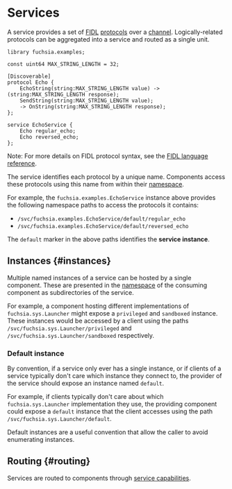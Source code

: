 # Services

A service provides a set of [FIDL][glossary.fidl] [protocols][glossary.protocol]
over a [channel][glossary.channel].
Logically-related protocols can be aggregated into a service and routed as a
single unit.

```fidl
library fuchsia.examples;

const uint64 MAX_STRING_LENGTH = 32;

[Discoverable]
protocol Echo {
    EchoString(string:MAX_STRING_LENGTH value) -> (string:MAX_STRING_LENGTH response);
    SendString(string:MAX_STRING_LENGTH value);
    -> OnString(string:MAX_STRING_LENGTH response);
};

service EchoService {
    Echo regular_echo;
    Echo reversed_echo;
};
```

Note: For more details on FIDL protocol syntax, see the
[FIDL language reference][fidl-reference].

The service identifies each protocol by a unique name. Components access these
protocols using this name from within their [namespace][glossary.namespace].

For example, the `fuchsia.examples.EchoService` instance above provides the
following namespace paths to access the protocols it contains:

- `/svc/fuchsia.examples.EchoService/default/regular_echo`
- `/svc/fuchsia.examples.EchoService/default/reversed_echo`

The `default` marker in the above paths identifies the **service instance**.

## Instances {#instances}

Multiple named instances of a service can be hosted by a single component.
These are presented in the [namespace][glossary.namespace] of the consuming
component as subdirectories of the service.

For example, a component hosting different implementations of
`fuchsia.sys.Launcher` might expose a `privileged` and `sandboxed` instance.
These instances would be accessed by a client using the paths
`/svc/fuchsia.sys.Launcher/privileged` and
`/svc/fuchsia.sys.Launcher/sandboxed` respectively.

### Default instance

By convention, if a service only ever has a single instance, or if clients of
a service typically don't care which instance they connect to, the provider of
the service should expose an instance named `default`.

For example, if clients typically don't care about which `fuchsia.sys.Launcher`
implementation they use, the providing component could expose a `default`
instance that the client accesses using the path
`/svc/fuchsia.sys.Launcher/default`.

Default instances are a useful convention that allow the caller to avoid
enumerating instances.

## Routing {#routing}

Services are routed to components through
[service capabilities][service-capability].

[fidl-reference]: /docs/reference/fidl/language/language.md
[glossary.channel]: /docs/glossary/README.md#channel
[glossary.fidl]: /docs/glossary/README.md#fidl
[glossary.namespace]: /docs/glossary/README.md#namespace
[glossary.protocol]: /docs/glossary/README.md#protocol
[service-capability]: /docs/concepts/components/v2/capabilities/service.md

